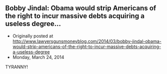 ## Bobby Jindal: Obama would strip Americans of the right to incur massive debts acquiring a useless degree…

 * Originally posted at http://www.lawyersgunsmoneyblog.com/2014/03/bobby-jindal-obama-would-strip-americans-of-the-right-to-incur-massive-debts-acquiring-a-useless-degree
 * Monday, March 24, 2014

TYRANNY!